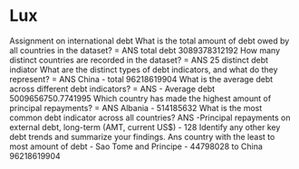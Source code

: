 # Lux
Assignment on international debt 
What is the total amount of debt owed by all countries in the dataset? =  ANS total debt 3089378312192
How many distinct countries are recorded in the dataset? = ANS 25 distinct debt indiator
What are the distinct types of debt indicators, and what do they represent? = ANS China - total 96218619904
What is the average debt across different debt indicators? = ANS - Average debt 5009656750.7741995
Which country has made the highest amount of principal repayments? = ANS Albania - 514185632
What is the most common debt indicator across all countries? ANS -Principal repayments on external debt, long-term (AMT, current US$) - 128
Identify any other key debt trends and summarize your findings. Ans country with the least to most amount of debt - Sao Tome and Principe - 44798028 to China 96218619904
